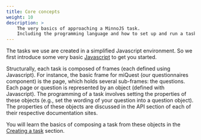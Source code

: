 ```yaml
---
title: Core concepts
weight: 10
description: >
    The very basics of approaching a MinnoJS task.
    Including the programming language and how to set up and run a task online.
---
```


The tasks we use are created in a simplified Javascript environment.
So we first introduce some very basic [Javascript](./javascript) to get you started.

Structurally, each task is composed of frames (each defined using Javascript).
For instance, the basic frame for miQuest (our questionnaires component) is the page, which holds several sub-frames: the questions.
Each page or question is represented by an object (defined with Javascript).
The programming of a task involves setting the properties of these objects (e.g., set the wording of your question into a question object).
The properties of these objects are discussed in the API section of each of their respective documentation sites.

You will learn the basics of composing a task from these objects in the [Creating a task](create) section.

